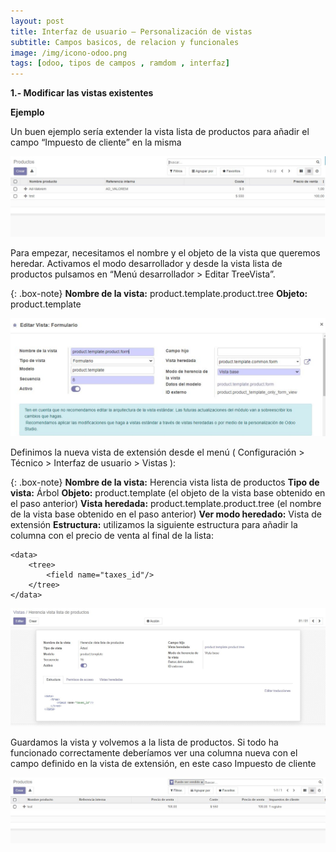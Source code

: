 ```yaml
---
layout: post
title: Interfaz de usuario – Personalización de vistas
subtitle: Campos basicos, de relacion y funcionales
image: /img/icono-odoo.png
tags: [odoo, tipos de campos , ramdom , interfaz]
---
```



**1.- Modificar las vistas existentes**

**Ejemplo**

Un buen ejemplo sería extender la vista lista de productos para añadir el campo “Impuesto de cliente” en la misma

![Captura1]( /img/odoo1.JPG)


Para empezar, necesitamos el nombre y el objeto de la vista que queremos heredar. Activamos el modo desarrollador y desde la vista lista de productos pulsamos en 
“Menú desarrollador > Editar TreeVista”.

{: .box-note}
**Nombre de la vista:** product.template.product.tree
**Objeto:** product.template

![Captura1]( /img/odoo2.JPG)


Definimos la nueva vista de extensión desde el menú ( Configuración > Técnico > Interfaz de usuario > Vistas ):

{: .box-note}
**Nombre de la vista:** Herencia vista lista de productos
**Tipo de vista:** Árbol
**Objeto:** product.template (el objeto de la vista base obtenido en el paso anterior)
**Vista heredada:** product.template.product.tree (el nombre de la vista base obtenido en el paso anterior)
**Ver modo heredado:** Vista de extensión
**Estructura:** utilizamos la siguiente estructura para añadir la columna con el precio de venta al final de la lista:

~~~
<data>
    <tree>
        <field name="taxes_id"/>
    </tree>
</data>

~~~

![Captura1]( /img/odoo3.JPG)


Guardamos la vista y volvemos a la lista de productos. Si todo ha funcionado correctamente deberíamos ver una columna nueva con el campo definido en la vista de extensión,
en este caso Impuesto de cliente

![Captura1]( /img/odoo4.JPG)
